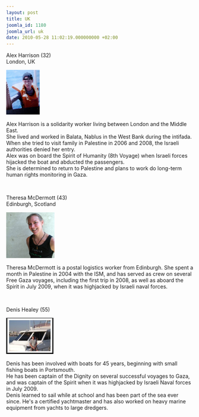 ```yaml
---
layout: post
title: UK
joomla_id: 1180
joomla_url: uk
date: 2010-05-28 11:02:19.000000000 +02:00
---
```

<p>Alex Harrison (32)<br />London, UK</p>
<p><img alt="Alex_Harrison" src="images/stories/passenger/Alex_Harrison.jpg" height="120" width="90" /></p>
<p>Alex Harrison is a solidarity worker living between London and the Middle East. <br />She lived and worked in Balata, Nablus in the West Bank during the intifada. When she tried to visit family in Palestine in 2006 and 2008, the Israeli authorities denied her entry. <br />Alex was on board the Spirit of Humanity (8th Voyage) when Israeli forces hijacked the boat and abducted the passengers. <br />She is determined to return to Palestine and plans to work do long-term human rights monitoring in Gaza.</p>
<p> </p>
<p>Theresa McDermott  (43)<br />Edinburgh, Scotland</p>
<p><img alt="theresa_mcdermott" src="images/stories/passenger/theresa_mcdermott.jpg" height="123" width="130" /></p>
<p>Theresa McDermott is a postal logistics worker from Edinburgh. She spent a month in Palestine in 2004 with the ISM, and has served as crew on several Free Gaza voyages, including the first trip in 2008, as well as aboard the Spirit in July 2009, when it was highjacked by Israeli naval forces.</p>
<p> </p>
<p>Denis Healey (55)</p>
<p><img alt="denis" src="images/stories/passenger/denis.jpg" height="97" width="127" /></p>
<p>Denis has been involved with boats for 45 years, beginning with small fishing boats in Portsmouth. <br />He has been captain of the Dignity on several successful voyages to Gaza, and was captain of the Spirit when it was highjacked by Israeli Naval forces in July 2009. <br />Denis learned to sail while at school and has been part of the sea ever since. He's a certified yachtmaster and has also worked on heavy marine equipment from yachts to large dredgers.</p>
<p> </p>
<p> </p>
